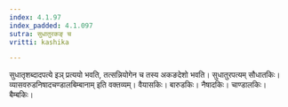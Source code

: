```yaml
---
index: 4.1.97
index_padded: 4.1.097
sutra: सुधातुरकङ् च
vritti: kashika

---
```

सुधातृशब्दादपत्ये इञ् प्रत्ययो भवति, तत्सन्नियोगेन च तस्य अकङदेशो भवति। सुधातुरपत्यम् सौधातकिः। व्यासवरुडनिषादचण्डालबिम्बानाम् इति वक्तव्यम्। वैयासकिः। बारुडकिः। नैषादकिः। चाण्डालकिः। बैम्बकिः।